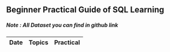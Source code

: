 ## Beginner Practical Guide of SQL Learning
##### Note : All Dataset you can find in github link

| Date                              | Topics                                                    | Practical                                                    |
| --------------------------------- | ------------------------------------------------------------ | ------------------------------------------------------------ |

